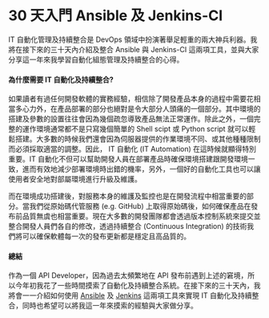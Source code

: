# 30 天入門 Ansible 及 Jenkins-CI

IT 自動化管理及持續整合是 DevOps 領域中扮演著舉足輕重的兩大神兵利器。我將在接下來的三十天內介紹及整合 Ansible 與 Jenkins-CI 這兩項工具，並與大家分享這一年來我學習自動化組態管理及持續整合的心得。

#### 為什麼需要 IT 自動化及持續整合?

如果讀者有過任何開發軟體的實務經驗，相信除了開發產品本身的過程中需要花相當多心力外，在產品部署的部分也絕對是令大部分人頭痛的一個部分。其中環境的搭建及參數的設置往往會因為幾個疏忽導致產品無法正常運作。除此之外，一個完整的運作環境通常都不是只寫幾個簡單的 Shell scipt 或 Python script 就可以輕鬆搭建。大多數的時候我們還會因為伺服器提供的作業環境不同、或其他種種限制而必須採取適當的調整。因此， IT 自動化 (IT Automation) 在這時候就顯得特別重要。IT 自動化不但可以幫助開發人員在部署產品時確保環境搭建跟開發環境一致，進而有效地減少部署環境時出錯的機率，另外，一個好的自動化工具也可以讓使用者安全地對部屬環境進行升級及維護。

而在環境成功搭建後，對服務本身的維護及監控也是在開發流程中相當重要的部分。當我們從原始碼代管服務 (e.g. GitHub) 上取得原始碼後，如何確保產品在發布前品質無虞也相當重要。現在大多數的開發團隊都會透過版本控制系統來提交並整合開發人員們各自的修改，透過持續整合 (Continuous Integration) 的技術我們將可以確保軟體每一次的發布更新都是穩定且高品質的。

#### 總結

作為一個 API Developer，因為過去太頻繁地在 API 發布前遇到上述的窘境，所以今年初我花了一些時間摸索了自動化及持續整合系統。在接下來的三十天內，我將會一一介紹如何使用 [Ansible](https://www.ansible.com/) 及 [Jenkins](https://jenkins.io/) 這兩項工具來實現 IT 自動化及持續整合，同時也希望可以將我這一年來摸索的經驗與大家做分享。

